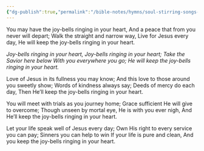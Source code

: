 ```yaml
---
{"dg-publish":true,"permalink":"/bible-notes/hymns/soul-stirring-songs-and-hymns/you-may-have-the-joybells/","title":"You May Have the Joybells","created":"","updated":""}
---
```



You may have the joy-bells ringing in your heart,
And a peace that from you never will depart;
Walk the straight and narrow way,
Live for Jesus every day,
He will keep the joy-bells ringing in your heart.

*Joy-bells ringing in your heart,
Joy-bells ringing in your heart;
Take the Savior here below
With you everywhere you go;
He will keep the joy-bells ringing in your heart.*

Love of Jesus in its fullness you may know;
And this love to those around you sweetly show;
Words of kindness always say;
Deeds of mercy do each day,
Then He’ll keep the joy-bells ringing in your heart.

You will meet with trials as you journey home;
Grace sufficient He will give to overcome;
Though unseen by mortal eye,
He is with you ever nigh,
And He’ll keep the joy-bells ringing in your heart.

Let your life speak well of Jesus every day;
Own His right to every service you can pay;
Sinners you can help to win
If your life is pure and clean,
And you keep the joy-bells ringing in your heart.